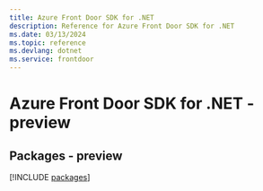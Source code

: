 ```yaml
---
title: Azure Front Door SDK for .NET
description: Reference for Azure Front Door SDK for .NET
ms.date: 03/13/2024
ms.topic: reference
ms.devlang: dotnet
ms.service: frontdoor
---
```

# Azure Front Door SDK for .NET - preview
## Packages - preview
[!INCLUDE [packages](front-door-index.md)]